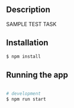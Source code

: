## Description

SAMPLE TEST TASK

## Installation

```bash
$ npm install
```

## Running the app

```bash

# development
$ npm run start

```

